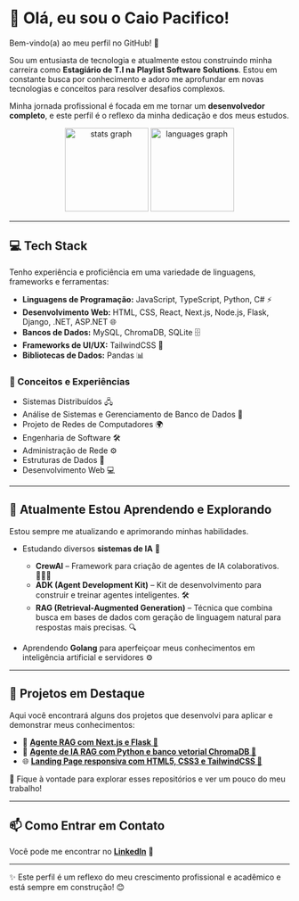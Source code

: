# 👋 Olá, eu sou o Caio Pacifico!  

Bem-vindo(a) ao meu perfil no GitHub! 🚀  

Sou um entusiasta de tecnologia e atualmente estou construindo minha carreira como **Estagiário de T.I na Playlist Software Solutions**. Estou em constante busca por conhecimento e adoro me aprofundar em novas tecnologias e conceitos para resolver desafios complexos.  

Minha jornada profissional é focada em me tornar um **desenvolvedor completo**, e este perfil é o reflexo da minha dedicação e dos meus estudos.  

<div align="center">
<img src="https://github-readme-stats.vercel.app/api?username=caio-kenai&hide_title=false&hide_rank=false&show_icons=true&include_all_commits=true&count_private=true&disable_animations=false&theme=dracula&locale=en&hide_border=false&order=1" height="150" alt="stats graph" />
<img src="https://github-readme-stats.vercel.app/api/top-langs?username=caio-kenai&locale=en&hide_title=false&layout=compact&card_width=320&langs_count=5&theme=dracula&hide_border=false&order=2" height="150" alt="languages graph" />
</div>

---

## 💻 Tech Stack

Tenho experiência e proficiência em uma variedade de linguagens, frameworks e ferramentas:  

- **Linguagens de Programação:** JavaScript, TypeScript, Python, C# ⚡  
- **Desenvolvimento Web:** HTML, CSS, React, Next.js, Node.js, Flask, Django, .NET, ASP.NET 🌐  
- **Bancos de Dados:** MySQL, ChromaDB, SQLite 🗄️  
- **Frameworks de UI/UX:** TailwindCSS 🎨  
- **Bibliotecas de Dados:** Pandas 📊  

### 🔎 Conceitos e Experiências  
- Sistemas Distribuídos 🖧
- Análise de Sistemas e Gerenciamento de Banco de Dados 📑
- Projeto de Redes de Computadores 🌍  
- Engenharia de Software 🛠️
- Administração de Rede ⚙️
- Estruturas de Dados 🧩
- Desenvolvimento Web 💻

---

## 🌱 Atualmente Estou Aprendendo e Explorando  
Estou sempre me atualizando e aprimorando minhas habilidades.  

- Estudando diversos **sistemas de IA** 🤖  
  - **CrewAI** – Framework para criação de agentes de IA colaborativos. 🧑‍🤝‍🧑
  - **ADK (Agent Development Kit)** – Kit de desenvolvimento para construir e treinar agentes inteligentes. 🛠️
  - **RAG (Retrieval-Augmented Generation)** – Técnica que combina busca em bases de dados com geração de linguagem natural para respostas mais precisas. 🔍

- Aprendendo **Golang** para aperfeiçoar meus conhecimentos em inteligência artificial e servidores ⚙️  

---

## 🚀 Projetos em Destaque  

Aqui você encontrará alguns dos projetos que desenvolvi para aplicar e demonstrar meus conhecimentos:  

- 🚀 **[Agente RAG com Next.js e Flask 🤖](https://github.com/caio-kenai/agente_rag-com-next-e-flask)**  
- 🚀 **[Agente de IA RAG com Python e banco vetorial ChromaDB 🤖](https://github.com/caio-kenai/desafio-agente_de_ia-playlist)**  
- 🌐 **[Landing Page responsiva com HTML5, CSS3 e TailwindCSS 🎨](https://github.com/caio-kenai/landing-page-responsiva-com-tailwindcss)**  

📂 Fique à vontade para explorar esses repositórios e ver um pouco do meu trabalho!  

---

## 📫 Como Entrar em Contato  

Você pode me encontrar no **[LinkedIn](https://www.linkedin.com/in/caio-oliveira-pacifico-a6042b246)** 💼  

---

✨ Este perfil é um reflexo do meu crescimento profissional e acadêmico e está sempre em construção! 😊  


<!--
**caio-kenai/caio-kenai** is a ✨ _special_ ✨ repository because its `README.md` (this file) appears on your GitHub profile.

Here are some ideas to get you started:

- 🔭 I’m currently working on ...
- 🌱 I’m currently learning ...
- 👯 I’m looking to collaborate on ...
- 🤔 I’m looking for help with ...
- 💬 Ask me about ...
- 📫 How to reach me: ...
- 😄 Pronouns: ...
- ⚡ Fun fact: ...
-->
